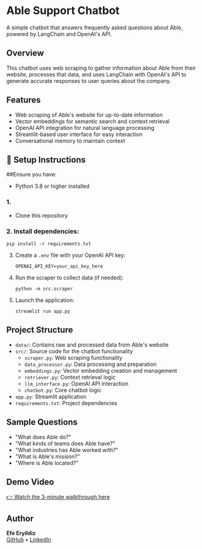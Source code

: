 # Able Support Chatbot

A simple chatbot that answers frequently asked questions about Able, powered by LangChain and OpenAI's API.

## Overview

This chatbot uses web scraping to gather information about Able from their website, processes that data, and uses LangChain with OpenAI's API to generate accurate responses to user queries about the company.

## Features

- Web scraping of Able's website for up-to-date information
- Vector embeddings for semantic search and context retrieval
- OpenAI API integration for natural language processing
- Streamlit-based user interface for easy interaction
- Conversational memory to maintain context

## 🔧 Setup Instructions
##Ensure you have:
- Python 3.8 or higher installed

### 1. 
-  Clone this repository
### 2. Install dependencies:
   ```
   pip install -r requirements.txt
   ```
3. Create a `.env` file with your OpenAI API key:
   ```
   OPENAI_API_KEY=your_api_key_here
   ```
4. Run the scraper to collect data (if needed):
   ```
   python -m src.scraper
   ```
5. Launch the application:
   ```
   streamlit run app.py
   ```

## Project Structure

- `data/`: Contains raw and processed data from Able's website
- `src/`: Source code for the chatbot functionality
  - `scraper.py`: Web scraping functionality
  - `data_processor.py`: Data processing and preparation
  - `embeddings.py`: Vector embedding creation and management
  - `retriever.py`: Context retrieval logic
  - `llm_interface.py`: OpenAI API interaction
  - `chatbot.py`: Core chatbot logic
- `app.py`: Streamlit application
- `requirements.txt`: Project dependencies

## Sample Questions

- "What does Able do?"
- "What kinds of teams does Able have?"
- "What industries has Able worked with?"
- "What is Able's mission?"
- "Where is Able located?"

## Demo Video

[👉 Watch the 3-minute walkthrough here](link)

## Author

**Efe Eryildiz**  
[GitHub](https://github.com/EfeEryildiz) • [LinkedIn](https://linkedin.com/in/efe-e-44962715b)
